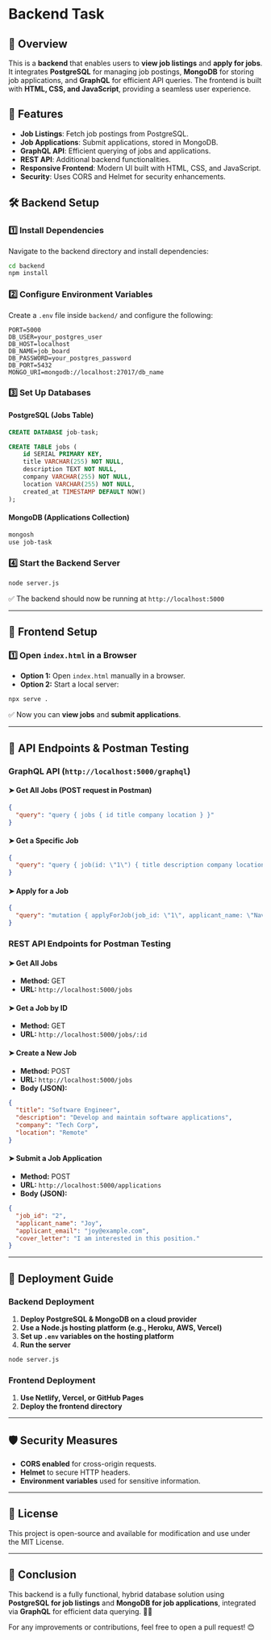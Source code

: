 # Backend Task

## 📌 Overview
This is a **backend** that enables users to **view job listings** and **apply for jobs**. It integrates **PostgreSQL** for managing job postings, **MongoDB** for storing job applications, and **GraphQL** for efficient API queries. The frontend is built with **HTML, CSS, and JavaScript**, providing a seamless user experience.

## 🚀 Features
- **Job Listings**: Fetch job postings from PostgreSQL.
- **Job Applications**: Submit applications, stored in MongoDB.
- **GraphQL API**: Efficient querying of jobs and applications.
- **REST API**: Additional backend functionalities.
- **Responsive Frontend**: Modern UI built with HTML, CSS, and JavaScript.
- **Security**: Uses CORS and Helmet for security enhancements.

## 🛠 Backend Setup
### 1️⃣ Install Dependencies
Navigate to the backend directory and install dependencies:
```sh
cd backend
npm install
```
### 2️⃣ Configure Environment Variables
Create a `.env` file inside `backend/` and configure the following:
```
PORT=5000
DB_USER=your_postgres_user
DB_HOST=localhost
DB_NAME=job_board
DB_PASSWORD=your_postgres_password
DB_PORT=5432
MONGO_URI=mongodb://localhost:27017/db_name
```
### 3️⃣ Set Up Databases
#### **PostgreSQL (Jobs Table)**
```sql
CREATE DATABASE job-task;

CREATE TABLE jobs (
    id SERIAL PRIMARY KEY,
    title VARCHAR(255) NOT NULL,
    description TEXT NOT NULL,
    company VARCHAR(255) NOT NULL,
    location VARCHAR(255) NOT NULL,
    created_at TIMESTAMP DEFAULT NOW()
);
```
#### **MongoDB (Applications Collection)**
```sh
mongosh
use job-task
```

### 4️⃣ Start the Backend Server
```sh
node server.js
```
✅ The backend should now be running at `http://localhost:5000`

---

## 🎨 Frontend Setup
### 1️⃣ Open `index.html` in a Browser
- **Option 1:** Open `index.html` manually in a browser.
- **Option 2:** Start a local server:
```sh
npx serve .
```

✅ Now you can **view jobs** and **submit applications**.

---

## 🔗 API Endpoints & Postman Testing
### **GraphQL API (`http://localhost:5000/graphql`)**
#### **➤ Get All Jobs** (POST request in Postman)
```json
{
  "query": "query { jobs { id title company location } }"
}
```
#### **➤ Get a Specific Job**
```json
{
  "query": "query { job(id: \"1\") { title description company location } }"
}
```
#### **➤ Apply for a Job**
```json
{
  "query": "mutation { applyForJob(job_id: \"1\", applicant_name: \"Naveen\", applicant_email: \"naveen@example.com\", cover_letter: \"I'm interested in this job!\") { id applicant_name applicant_email } }"
}
```

### **REST API Endpoints for Postman Testing**
#### **➤ Get All Jobs**
- **Method:** GET
- **URL:** `http://localhost:5000/jobs`

#### **➤ Get a Job by ID**
- **Method:** GET
- **URL:** `http://localhost:5000/jobs/:id`

#### **➤ Create a New Job**
- **Method:** POST
- **URL:** `http://localhost:5000/jobs`
- **Body (JSON):**
```json
{
  "title": "Software Engineer",
  "description": "Develop and maintain software applications",
  "company": "Tech Corp",
  "location": "Remote"
}
```

#### **➤ Submit a Job Application**
- **Method:** POST
- **URL:** `http://localhost:5000/applications`
- **Body (JSON):**
```json
{
  "job_id": "2",
  "applicant_name": "Joy",
  "applicant_email": "joy@example.com",
  "cover_letter": "I am interested in this position."
}
```

---

## 🚀 Deployment Guide
### **Backend Deployment**
1. **Deploy PostgreSQL & MongoDB on a cloud provider**
2. **Use a Node.js hosting platform (e.g., Heroku, AWS, Vercel)**
3. **Set up `.env` variables on the hosting platform**
4. **Run the server**
```sh
node server.js
```

### **Frontend Deployment**
1. **Use Netlify, Vercel, or GitHub Pages**
2. **Deploy the frontend directory**

---

## 🛡 Security Measures
- **CORS enabled** for cross-origin requests.
- **Helmet** to secure HTTP headers.
- **Environment variables** used for sensitive information.

---

## 📜 License
This project is open-source and available for modification and use under the MIT License.

---

## 📌 Conclusion
This backend is a fully functional, hybrid database solution using **PostgreSQL for job listings** and **MongoDB for job applications**, integrated via **GraphQL** for efficient data querying. 🚀🔥

For any improvements or contributions, feel free to open a pull request! 😊

